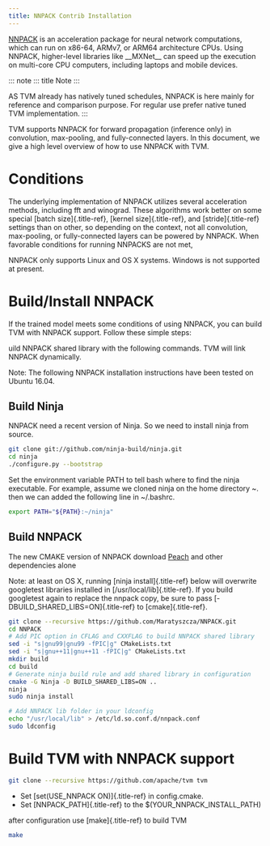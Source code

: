 ```yaml
---
title: NNPACK Contrib Installation
---
```


[NNPACK](https://github.com/Maratyszcza/NNPACK) is an acceleration
package for neural network computations, which can run on x86-64, ARMv7,
or ARM64 architecture CPUs. Using NNPACK, higher-level libraries like
\_\_MXNet\_\_ can speed up the execution on multi-core CPU computers,
including laptops and mobile devices.

::: note
::: title
Note
:::

AS TVM already has natively tuned schedules, NNPACK is here mainly for
reference and comparison purpose. For regular use prefer native tuned
TVM implementation.
:::

TVM supports NNPACK for forward propagation (inference only) in
convolution, max-pooling, and fully-connected layers. In this document,
we give a high level overview of how to use NNPACK with TVM.

# Conditions

The underlying implementation of NNPACK utilizes several acceleration
methods, including fft and winograd. These algorithms work better on
some special [batch size]{.title-ref}, [kernel size]{.title-ref}, and
[stride]{.title-ref} settings than on other, so depending on the
context, not all convolution, max-pooling, or fully-connected layers can
be powered by NNPACK. When favorable conditions for running NNPACKS are
not met,

NNPACK only supports Linux and OS X systems. Windows is not supported at
present.

# Build/Install NNPACK

If the trained model meets some conditions of using NNPACK, you can
build TVM with NNPACK support. Follow these simple steps:

uild NNPACK shared library with the following commands. TVM will link
NNPACK dynamically.

Note: The following NNPACK installation instructions have been tested on
Ubuntu 16.04.

## Build Ninja

NNPACK need a recent version of Ninja. So we need to install ninja from
source.

``` bash
git clone git://github.com/ninja-build/ninja.git
cd ninja
./configure.py --bootstrap
```

Set the environment variable PATH to tell bash where to find the ninja
executable. For example, assume we cloned ninja on the home directory
\~. then we can added the following line in \~/.bashrc.

``` bash
export PATH="${PATH}:~/ninja"
```

## Build NNPACK

The new CMAKE version of NNPACK download
[Peach](https://github.com/Maratyszcza/PeachPy) and other dependencies
alone

Note: at least on OS X, running [ninja install]{.title-ref} below will
overwrite googletest libraries installed in
[/usr/local/lib]{.title-ref}. If you build googletest again to replace
the nnpack copy, be sure to pass [-DBUILD_SHARED_LIBS=ON]{.title-ref} to
[cmake]{.title-ref}.

``` bash
git clone --recursive https://github.com/Maratyszcza/NNPACK.git
cd NNPACK
# Add PIC option in CFLAG and CXXFLAG to build NNPACK shared library
sed -i "s|gnu99|gnu99 -fPIC|g" CMakeLists.txt
sed -i "s|gnu++11|gnu++11 -fPIC|g" CMakeLists.txt
mkdir build
cd build
# Generate ninja build rule and add shared library in configuration
cmake -G Ninja -D BUILD_SHARED_LIBS=ON ..
ninja
sudo ninja install

# Add NNPACK lib folder in your ldconfig
echo "/usr/local/lib" > /etc/ld.so.conf.d/nnpack.conf
sudo ldconfig
```

# Build TVM with NNPACK support

``` bash
git clone --recursive https://github.com/apache/tvm tvm
```

-   Set [set(USE_NNPACK ON)]{.title-ref} in config.cmake.
-   Set [NNPACK_PATH]{.title-ref} to the \$(YOUR_NNPACK_INSTALL_PATH)

after configuration use [make]{.title-ref} to build TVM

``` bash
make
```
